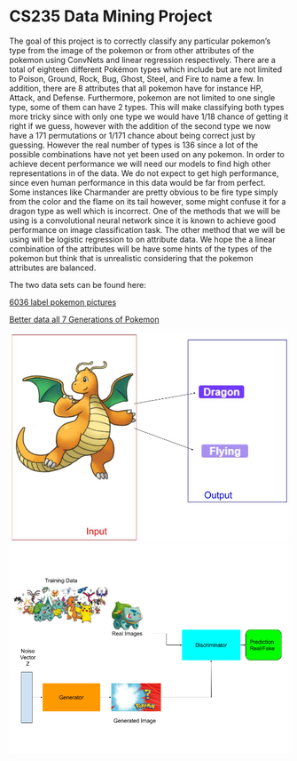# CS235 Data Mining Project

The goal of this project is to correctly classify any particular pokemon’s type from the image of the pokemon or from other attributes of the pokemon using ConvNets and linear regression respectively.  There are a total of  eighteen different Pokémon types which include but are not limited to Poison, Ground, Rock, Bug, Ghost, Steel, and Fire to name a few. In addition, there are 8 attributes that all pokemon have for instance HP, Attack, and Defense. Furthermore, pokemon are not limited to one single type, some of them can have 2 types. This will make classifying both types more tricky since with only one type we would have 1/18 chance of getting it right if we guess, however with the addition of the second type we now have a 171 permutations or 1/171 chance about being correct just by guessing. However the real number of types is 136 since a lot of the possible combinations have not yet been used on any pokemon.  In order to achieve decent performance we will need our models to find high other representations in of the data. We do not expect to get high performance, since even human performance in this data would be far from perfect. Some instances like Charmander are pretty obvious to be fire type  simply from the color and the flame on its tail however, some might confuse it for a dragon type as well which is incorrect.  One of the methods that we will be using is a convolutional neural network since it is known to achieve good performance on image classification task. The other method that we will be using will be logistic regression to on attribute data. We hope the a linear combination of  the attributes will be have some hints of the types of the pokemon but think that is unrealistic considering that the pokemon attributes are balanced. 

The two data sets can be found here:

[6036 label pokemon pictures ](https://www.kaggle.com/hannesrosenbusch/6036-labeled-pokemon-pictures#poke_image_data.npy)


[Better data all 7 Generations of Pokemon](https://github.com/udacity/AIPND/blob/master/Matplotlib/data/pokemon.csv)

<img src="Proposal image.jpg">


<img src="PokeGAN.png">
